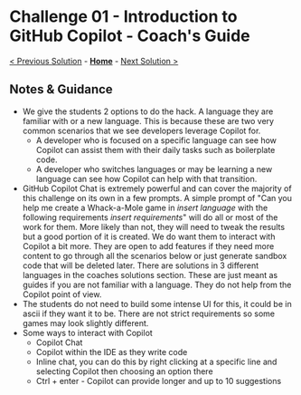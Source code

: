 # Challenge 01 - Introduction to GitHub Copilot - Coach's Guide 

[< Previous Solution](./Solution-00.md) - **[Home](./README.md)** - [Next Solution >](./Solution-02.md)

## Notes & Guidance

- We give the students 2 options to do the hack.  A language they are familiar with or a new language.  This is because these are two very common scenarios that we see developers leverage Copilot for.
  - A developer who is focused on a specific language can see how Copilot can assist them with their daily tasks such as boilerplate code.
  - A developer who switches languages or may be learning a new language can see how Copilot can help with that transition.
- GitHub Copilot Chat is extremely powerful and can cover the majority of this challenge on its own in a few prompts.  A simple prompt of "Can you help me create a Whack-a-Mole game in *insert language* with the following requirements *insert requirements*" will do all or most of the work for them.  More likely than not, they will need to tweak the results but a good portion of it is created.  We do want them to interact with Copilot a bit more.  They are open to add features if they need more content to go through all the scenarios below or just generate sandbox code that will be deleted later.  There are solutions in 3 different languages in the coaches solutions section.  These are just meant as guides if you are not familiar with a language.  They do not help from the Copilot point of view.
- The students do not need to build some intense UI for this, it could be in ascii if they want it to be.  There are not strict requirements so some games may look slightly different.
- Some ways to interact with Copilot
  - Copilot Chat
  - Copilot within the IDE as they write code
  - Inline chat, you can do this by right clicking at a specific line and selecting Copilot then choosing an option there
  - Ctrl + enter - Copilot can provide longer and up to 10 suggestions

